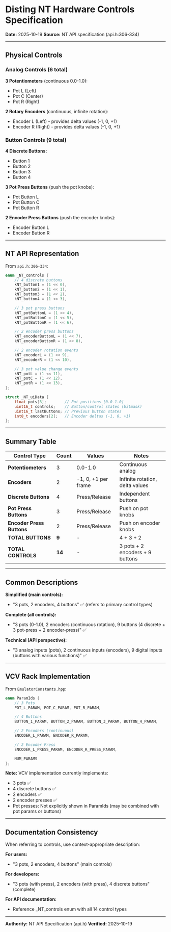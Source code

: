 # Disting NT Hardware Controls Specification

**Date:** 2025-10-19
**Source:** NT API specification (api.h:306-334)

---

## Physical Controls

### Analog Controls (6 total)

**3 Potentiometers** (continuous 0.0-1.0):
- Pot L (Left)
- Pot C (Center)
- Pot R (Right)

**2 Rotary Encoders** (continuous, infinite rotation):
- Encoder L (Left) - provides delta values (-1, 0, +1)
- Encoder R (Right) - provides delta values (-1, 0, +1)

### Button Controls (9 total)

**4 Discrete Buttons:**
- Button 1
- Button 2
- Button 3
- Button 4

**3 Pot Press Buttons** (push the pot knobs):
- Pot Button L
- Pot Button C
- Pot Button R

**2 Encoder Press Buttons** (push the encoder knobs):
- Encoder Button L
- Encoder Button R

---

## NT API Representation

From `api.h:306-334`:

```c
enum _NT_controls {
    // 4 discrete buttons
    kNT_button1 = (1 << 0),
    kNT_button2 = (1 << 1),
    kNT_button3 = (1 << 2),
    kNT_button4 = (1 << 3),

    // 3 pot press buttons
    kNT_potButtonL = (1 << 4),
    kNT_potButtonC = (1 << 5),
    kNT_potButtonR = (1 << 6),

    // 2 encoder press buttons
    kNT_encoderButtonL = (1 << 7),
    kNT_encoderButtonR = (1 << 8),

    // 2 encoder rotation events
    kNT_encoderL = (1 << 9),
    kNT_encoderR = (1 << 10),

    // 3 pot value change events
    kNT_potL = (1 << 11),
    kNT_potC = (1 << 12),
    kNT_potR = (1 << 13),
};

struct _NT_uiData {
    float pots[3];        // Pot positions [0.0-1.0]
    uint16_t controls;    // Button/control states (bitmask)
    uint16_t lastButtons; // Previous button states
    int8_t encoders[2];   // Encoder deltas (-1, 0, +1)
};
```

---

## Summary Table

| Control Type | Count | Values | Notes |
|--------------|-------|--------|-------|
| **Potentiometers** | 3 | 0.0-1.0 | Continuous analog |
| **Encoders** | 2 | -1, 0, +1 per frame | Infinite rotation, delta values |
| **Discrete Buttons** | 4 | Press/Release | Independent buttons |
| **Pot Press Buttons** | 3 | Press/Release | Push on pot knobs |
| **Encoder Press Buttons** | 2 | Press/Release | Push on encoder knobs |
| **TOTAL BUTTONS** | **9** | - | 4 + 3 + 2 |
| **TOTAL CONTROLS** | **14** | - | 3 pots + 2 encoders + 9 buttons |

---

## Common Descriptions

**Simplified (main controls):**
- "3 pots, 2 encoders, 4 buttons" ✅ (refers to primary control types)

**Complete (all controls):**
- "3 pots (0-1.0), 2 encoders (continuous rotation), 9 buttons (4 discrete + 3 pot-press + 2 encoder-press)" ✅

**Technical (API perspective):**
- "3 analog inputs (pots), 2 continuous inputs (encoders), 9 digital inputs (buttons with various functions)" ✅

---

## VCV Rack Implementation

From `EmulatorConstants.hpp`:

```cpp
enum ParamIds {
    // 3 Pots
    POT_L_PARAM, POT_C_PARAM, POT_R_PARAM,

    // 4 Buttons
    BUTTON_1_PARAM, BUTTON_2_PARAM, BUTTON_3_PARAM, BUTTON_4_PARAM,

    // 2 Encoders (continuous)
    ENCODER_L_PARAM, ENCODER_R_PARAM,

    // 2 Encoder Press
    ENCODER_L_PRESS_PARAM, ENCODER_R_PRESS_PARAM,

    NUM_PARAMS
};
```

**Note:** VCV implementation currently implements:
- 3 pots ✅
- 4 discrete buttons ✅
- 2 encoders ✅
- 2 encoder presses ✅
- Pot presses: Not explicitly shown in ParamIds (may be combined with pot params or buttons)

---

## Documentation Consistency

When referring to controls, use context-appropriate description:

**For users:**
- "3 pots, 2 encoders, 4 buttons" (main controls)

**For developers:**
- "3 pots (with press), 2 encoders (with press), 4 discrete buttons" (complete)

**For API documentation:**
- Reference _NT_controls enum with all 14 control types

---

**Authority:** NT API Specification (api.h)
**Verified:** 2025-10-19
